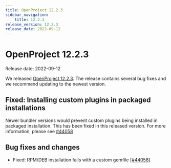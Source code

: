 ```yaml
---
title: OpenProject 12.2.3
sidebar_navigation:
    title: 12.2.3
release_version: 12.2.3
release_date: 2022-09-12
---
```


# OpenProject 12.2.3

Release date: 2022-09-12

We released [OpenProject 12.2.3](https://community.openproject.org/versions/1598).
The release contains several bug fixes and we recommend updating to the newest version.

## Fixed: Installing custom plugins in packaged installations

Newer bundler versions would prevent custom plugins being installed in packaged installation.
This has been fixed in this released version. For more information, please see [#44058](https://community.openproject.org/wp/44058)

## Bug fixes and changes

- Fixed: RPM/DEB installation fails with a custom gemfile \[[#44058](https://community.openproject.org/wp/44058)\]
